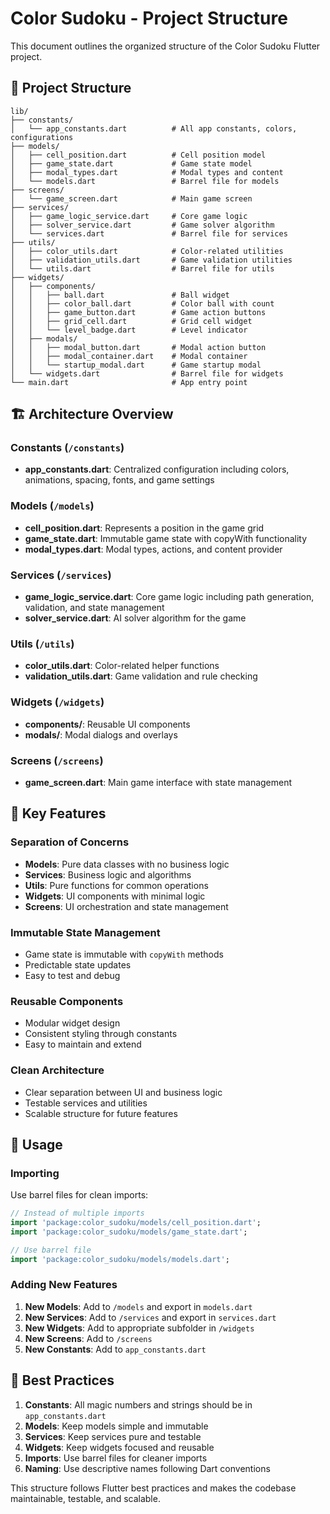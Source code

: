 # Color Sudoku - Project Structure

This document outlines the organized structure of the Color Sudoku Flutter project.

## 📁 Project Structure

```
lib/
├── constants/
│   └── app_constants.dart          # All app constants, colors, configurations
├── models/
│   ├── cell_position.dart          # Cell position model
│   ├── game_state.dart             # Game state model
│   ├── modal_types.dart            # Modal types and content
│   └── models.dart                 # Barrel file for models
├── screens/
│   └── game_screen.dart            # Main game screen
├── services/
│   ├── game_logic_service.dart     # Core game logic
│   ├── solver_service.dart         # Game solver algorithm
│   └── services.dart               # Barrel file for services
├── utils/
│   ├── color_utils.dart            # Color-related utilities
│   ├── validation_utils.dart       # Game validation utilities
│   └── utils.dart                  # Barrel file for utils
├── widgets/
│   ├── components/
│   │   ├── ball.dart               # Ball widget
│   │   ├── color_ball.dart         # Color ball with count
│   │   ├── game_button.dart        # Game action buttons
│   │   ├── grid_cell.dart          # Grid cell widget
│   │   └── level_badge.dart        # Level indicator
│   ├── modals/
│   │   ├── modal_button.dart       # Modal action button
│   │   ├── modal_container.dart    # Modal container
│   │   └── startup_modal.dart      # Game startup modal
│   └── widgets.dart                # Barrel file for widgets
└── main.dart                       # App entry point
```

## 🏗️ Architecture Overview

### Constants (`/constants`)

- **app_constants.dart**: Centralized configuration including colors, animations, spacing, fonts, and game settings

### Models (`/models`)

- **cell_position.dart**: Represents a position in the game grid
- **game_state.dart**: Immutable game state with copyWith functionality
- **modal_types.dart**: Modal types, actions, and content provider

### Services (`/services`)

- **game_logic_service.dart**: Core game logic including path generation, validation, and state management
- **solver_service.dart**: AI solver algorithm for the game

### Utils (`/utils`)

- **color_utils.dart**: Color-related helper functions
- **validation_utils.dart**: Game validation and rule checking

### Widgets (`/widgets`)

- **components/**: Reusable UI components
- **modals/**: Modal dialogs and overlays

### Screens (`/screens`)

- **game_screen.dart**: Main game interface with state management

## 🎯 Key Features

### Separation of Concerns

- **Models**: Pure data classes with no business logic
- **Services**: Business logic and algorithms
- **Utils**: Pure functions for common operations
- **Widgets**: UI components with minimal logic
- **Screens**: UI orchestration and state management

### Immutable State Management

- Game state is immutable with `copyWith` methods
- Predictable state updates
- Easy to test and debug

### Reusable Components

- Modular widget design
- Consistent styling through constants
- Easy to maintain and extend

### Clean Architecture

- Clear separation between UI and business logic
- Testable services and utilities
- Scalable structure for future features

## 🚀 Usage

### Importing

Use barrel files for clean imports:

```dart
// Instead of multiple imports
import 'package:color_sudoku/models/cell_position.dart';
import 'package:color_sudoku/models/game_state.dart';

// Use barrel file
import 'package:color_sudoku/models/models.dart';
```

### Adding New Features

1. **New Models**: Add to `/models` and export in `models.dart`
2. **New Services**: Add to `/services` and export in `services.dart`
3. **New Widgets**: Add to appropriate subfolder in `/widgets`
4. **New Screens**: Add to `/screens`
5. **New Constants**: Add to `app_constants.dart`

## 📝 Best Practices

1. **Constants**: All magic numbers and strings should be in `app_constants.dart`
2. **Models**: Keep models simple and immutable
3. **Services**: Keep services pure and testable
4. **Widgets**: Keep widgets focused and reusable
5. **Imports**: Use barrel files for cleaner imports
6. **Naming**: Use descriptive names following Dart conventions

This structure follows Flutter best practices and makes the codebase maintainable, testable, and scalable.
